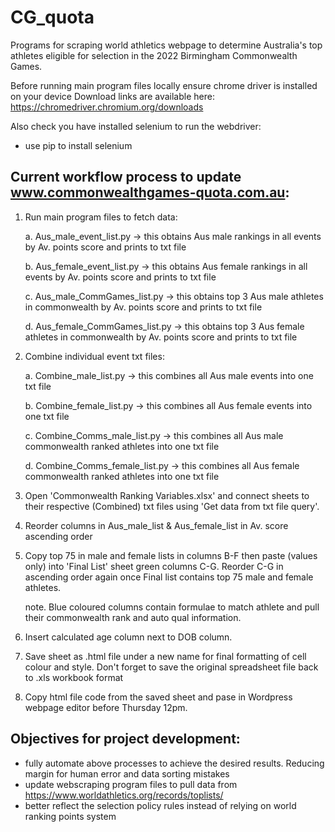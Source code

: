 # CG_quota
Programs for scraping world athletics webpage to determine Australia's top athletes eligible for selection in the 2022 Birmingham Commonwealth Games. 

Before running main program files locally ensure chrome driver is installed on your device
Download links are available here: https://chromedriver.chromium.org/downloads

Also check you have installed selenium to run the webdriver:
- use pip to install selenium 

## Current workflow process to update www.commonwealthgames-quota.com.au:
  1. Run main program files to fetch data:
      
      a. Aus_male_event_list.py -> this obtains Aus male rankings in all events by Av. points score and prints to txt file
      
      b. Aus_female_event_list.py -> this obtains Aus female rankings in all events by Av. points score and prints to txt file
      
      c. Aus_male_CommGames_list.py -> this obtains top 3 Aus male athletes in commonwealth by Av. points score and prints to txt file
      
      d. Aus_female_CommGames_list.py -> this obtains top 3 Aus female athletes in commonwealth by Av. points score and prints to txt file
  2. Combine individual event txt files:
      
      a. Combine_male_list.py -> this combines all Aus male events into one txt file
      
      b. Combine_female_list.py -> this combines all Aus female events into one txt file
      
      c. Combine_Comms_male_list.py -> this combines all Aus male commonwealth ranked athletes into one txt file
      
      d. Combine_Comms_female_list.py -> this combines all Aus female commonwealth ranked athletes into one txt file
  3. Open 'Commonwealth Ranking Variables.xlsx' and connect sheets to their respective (Combined) txt files using 'Get data from txt file query'.
  4. Reorder columns in Aus_male_list & Aus_female_list in Av. score ascending order
  5. Copy top 75 in male and female lists in columns B-F then paste (values only) into 'Final List' sheet green columns C-G. Reorder C-G in ascending order again once Final list contains top 75 male and female athletes. 
      
      note. Blue coloured columns contain formulae to match athlete and pull their commonwealth rank and auto qual information. 
  6. Insert calculated age column next to DOB column.
  4. Save sheet as .html file under a new name for final formatting of cell colour and style. Don't forget to save the original spreadsheet file back to .xls workbook format
  5. Copy html file code from the saved sheet and pase in Wordpress webpage editor before Thursday 12pm.  


## Objectives for project development:
  - fully automate above processes to achieve the desired results. Reducing margin for human error and data sorting mistakes
  - update webscraping program files to pull data from https://www.worldathletics.org/records/toplists/ 
  - better reflect the selection policy rules instead of relying on world ranking points system 

